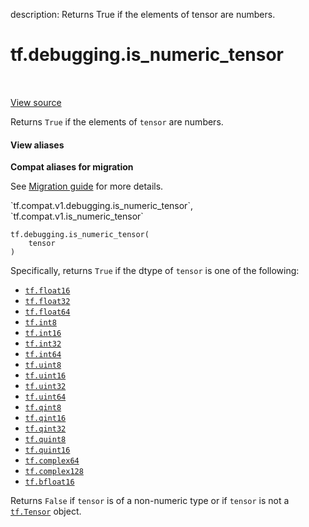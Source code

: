 description: Returns True if the elements of tensor are numbers.

<div itemscope itemtype="http://developers.google.com/ReferenceObject">
<meta itemprop="name" content="tf.debugging.is_numeric_tensor" />
<meta itemprop="path" content="Stable" />
</div>

# tf.debugging.is_numeric_tensor

<!-- Insert buttons and diff -->

<table class="tfo-notebook-buttons tfo-api nocontent" align="left">

</table>

<a target="_blank" class="external" href="/code/stable/tensorflow/python/ops/check_ops.py">View source</a>



Returns `True` if the elements of `tensor` are numbers.

<section class="expandable">
  <h4 class="showalways">View aliases</h4>
  <p>
<b>Compat aliases for migration</b>
<p>See
<a href="https://www.tensorflow.org/guide/migrate">Migration guide</a> for
more details.</p>
<p>`tf.compat.v1.debugging.is_numeric_tensor`, `tf.compat.v1.is_numeric_tensor`</p>
</p>
</section>

<pre class="devsite-click-to-copy prettyprint lang-py tfo-signature-link">
<code>tf.debugging.is_numeric_tensor(
    tensor
)
</code></pre>



<!-- Placeholder for "Used in" -->

Specifically, returns `True` if the dtype of `tensor` is one of the following:

* <a href="../../tf.md#float16"><code>tf.float16</code></a>
* <a href="../../tf.md#float32"><code>tf.float32</code></a>
* <a href="../../tf.md#float64"><code>tf.float64</code></a>
* <a href="../../tf.md#int8"><code>tf.int8</code></a>
* <a href="../../tf.md#int16"><code>tf.int16</code></a>
* <a href="../../tf.md#int32"><code>tf.int32</code></a>
* <a href="../../tf.md#int64"><code>tf.int64</code></a>
* <a href="../../tf.md#uint8"><code>tf.uint8</code></a>
* <a href="../../tf.md#uint16"><code>tf.uint16</code></a>
* <a href="../../tf.md#uint32"><code>tf.uint32</code></a>
* <a href="../../tf.md#uint64"><code>tf.uint64</code></a>
* <a href="../../tf.md#qint8"><code>tf.qint8</code></a>
* <a href="../../tf.md#qint16"><code>tf.qint16</code></a>
* <a href="../../tf.md#qint32"><code>tf.qint32</code></a>
* <a href="../../tf.md#quint8"><code>tf.quint8</code></a>
* <a href="../../tf.md#quint16"><code>tf.quint16</code></a>
* <a href="../../tf.md#complex64"><code>tf.complex64</code></a>
* <a href="../../tf.md#complex128"><code>tf.complex128</code></a>
* <a href="../../tf.md#bfloat16"><code>tf.bfloat16</code></a>

Returns `False` if `tensor` is of a non-numeric type or if `tensor` is not
a <a href="../../tf/Tensor.md"><code>tf.Tensor</code></a> object.